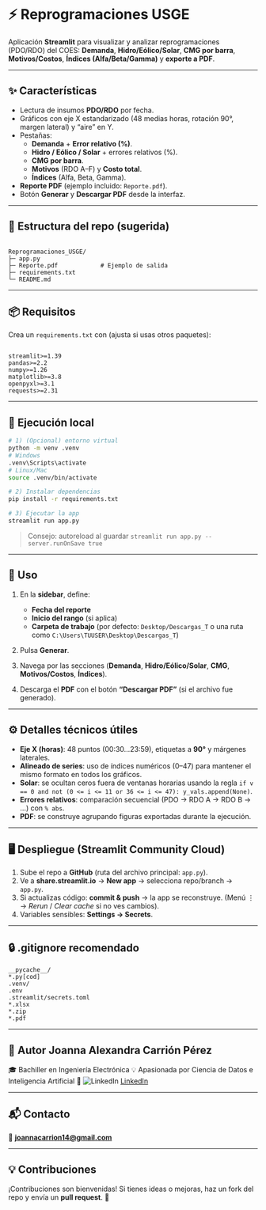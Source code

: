 
# ⚡ Reprogramaciones USGE

Aplicación **Streamlit** para visualizar y analizar reprogramaciones (PDO/RDO) del COES: **Demanda**, **Hidro/Eólico/Solar**, **CMG por barra**, **Motivos/Costos**, **Índices (Alfa/Beta/Gamma)** y **exporte a PDF**.

---

## ✨ Características
- Lectura de insumos **PDO/RDO** por fecha.
- Gráficos con eje X estandarizado (48 medias horas, rotación 90°, margen lateral) y “aire” en Y.
- Pestañas:
  - **Demanda** + **Error relativo (%)**.
  - **Hidro / Eólico / Solar** + errores relativos (%).
  - **CMG por barra**.
  - **Motivos** (RDO A–F) y **Costo total**.
  - **Índices** (Alfa, Beta, Gamma).
- **Reporte PDF** (ejemplo incluido: `Reporte.pdf`).
- Botón **Generar** y **Descargar PDF** desde la interfaz.

---

## 🧱 Estructura del repo (sugerida)
```

Reprogramaciones_USGE/
├─ app.py
├─ Reporte.pdf            # Ejemplo de salida
├─ requirements.txt
└─ README.md

```

---

## 📦 Requisitos
Crea un `requirements.txt` con (ajusta si usas otros paquetes):
```

streamlit>=1.39
pandas>=2.2
numpy>=1.26
matplotlib>=3.8
openpyxl>=3.1
requests>=2.31

````

---

## 🚀 Ejecución local
```bash
# 1) (Opcional) entorno virtual
python -m venv .venv
# Windows
.venv\Scripts\activate
# Linux/Mac
source .venv/bin/activate

# 2) Instalar dependencias
pip install -r requirements.txt

# 3) Ejecutar la app
streamlit run app.py
````

> Consejo: autoreload al guardar
> `streamlit run app.py --server.runOnSave true`

---

## 🧩 Uso

1. En la **sidebar**, define:

   * **Fecha del reporte**
   * **Inicio del rango** (si aplica)
   * **Carpeta de trabajo** (por defecto: `Desktop/Descargas_T` o una ruta como `C:\Users\TUUSER\Desktop\Descargas_T`)
2. Pulsa **Generar**.
3. Navega por las secciones (**Demanda**, **Hidro/Eólico/Solar**, **CMG**, **Motivos/Costos**, **Índices**).
4. Descarga el **PDF** con el botón **“Descargar PDF”** (si el archivo fue generado).

---

## ⚙️ Detalles técnicos útiles

* **Eje X (horas)**: 48 puntos (00:30…23:59), etiquetas a **90°** y márgenes laterales.
* **Alineado de series**: uso de índices numéricos (0–47) para mantener el mismo formato en todos los gráficos.
* **Solar**: se ocultan ceros fuera de ventanas horarias usando la regla
  `if v == 0 and not (0 <= i <= 11 or 36 <= i <= 47): y_vals.append(None)`.
* **Errores relativos**: comparación secuencial (PDO → RDO A → RDO B → …) con `% abs`.
* **PDF**: se construye agrupando figuras exportadas durante la ejecución.

---

## 🖥️ Despliegue (Streamlit Community Cloud)

1. Sube el repo a **GitHub** (ruta del archivo principal: `app.py`).
2. Ve a **share.streamlit.io** → **New app** → selecciona repo/branch → `app.py`.
3. Si actualizas código: **commit & push** → la app se reconstruye. (Menú ⋮ → *Rerun* / *Clear cache* si no ves cambios).
4. Variables sensibles: **Settings → Secrets**.

---

## 🔒 .gitignore recomendado

```
__pycache__/
*.py[cod]
.venv/
.env
.streamlit/secrets.toml
*.xlsx
*.zip
*.pdf
```

---

## 👤 Autor **Joanna Alexandra Carrión Pérez** 
🎓 Bachiller en Ingeniería Electrónica 
💡 Apasionada por Ciencia de Datos e Inteligencia Artificial 
🔗 ![LinkedIn](https://img.shields.io/badge/LinkedIn-Joanna%20Carrión%20Pérez-blue?style=flat&logo=linkedin) [LinkedIn](https://www.linkedin.com/in/joanna-carrion-perez/) 

--- 

## 📬 Contacto
📧 **joannacarrion14@gmail.com** 

--- 

## 💡 Contribuciones 
¡Contribuciones son bienvenidas! Si tienes ideas o mejoras, haz un fork del repo y envía un **pull request**. 🚀
